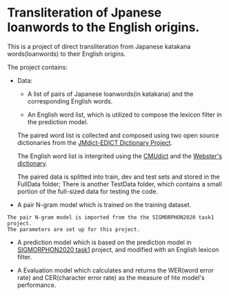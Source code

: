 # Transliteration of Jpanese loanwords to the English origins.

This is a project of direct transliteration from Japanese katakana words(loanwords) to their English origins.
>
The project contains:
>
* Data:
    * A list of pairs of Japanese loanwords(in katakana) and the corresponding English words.
    >
    * An English word list, which is utilized to compose the lexicon filter in the prediction model.
    >
    The paired word list is collected and composed using two open source dictionaries from the [JMdict-EDICT Dictionary Project](http://www.edrdg.org/wiki/index.php/JMdict-EDICT_Dictionary_Project).
    >
    The English word list is intergrited using the [CMUdict](http://www.speech.cs.cmu.edu/cgi-bin/cmudict) and the [Webster's dictionary](https://www.gutenberg.org/ebooks/673).
    >
    The paired data is splitted into train, dev and test sets and stored in the FullData folder; There is another TestData folder, which contains a small portion of the full-sized data for testing the code.


* A pair N-gram model which is trained on the training dataset.
>
    The pair N-gram model is imported from the the SIGMORPHON2020 task1 project.
    The parameters are set up for this project.

* A prediction model which is based on the prediction model in [SIGMORPHON2020 task1](https://github.com/sigmorphon/2020/tree/master/task1) project, and modified with an English lexicon filter.

* A Evaluation model which calculates and returns the WER(word error rate) and CER(character error rate) as the measure of hte model's performance.